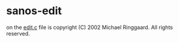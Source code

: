 # sanos-edit

on the [edit.c](./edit.c) file is copyright (C) 2002 Michael Ringgaard. All rights reserved.

